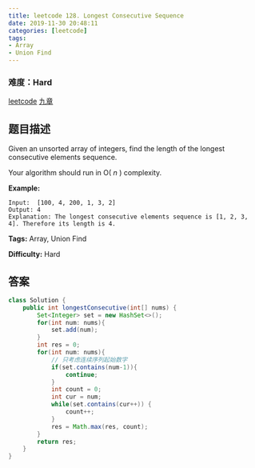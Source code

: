 ```yaml
---
title: leetcode 128. Longest Consecutive Sequence
date: 2019-11-30 20:48:11
categories: [leetcode]
tags:
- Array
- Union Find
---
```

### 难度：Hard

<a href="https://leetcode.com/problems/longest-consecutive-sequence/">leetcode</a>
<a href="https://www.jiuzhang.com/solution/longest-consecutive-sequence/">九章</a>
## 题目描述
Given an unsorted array of integers, find the length of the longest
consecutive elements sequence.

Your algorithm should run in O( _n_ ) complexity.

**Example:**
        
    Input:  [100, 4, 200, 1, 3, 2]
    Output: 4
    Explanation: The longest consecutive elements sequence is [1, 2, 3, 4]. Therefore its length is 4.
    


**Tags:** Array, Union Find

**Difficulty:** Hard
## 答案
<!--more-->
```java
class Solution {
    public int longestConsecutive(int[] nums) {
        Set<Integer> set = new HashSet<>();
        for(int num: nums){
            set.add(num);
        }
        int res = 0;
        for(int num: nums){
            // 只考虑连续序列起始数字
            if(set.contains(num-1)){
                continue;
            }
            int count = 0;
            int cur = num;
            while(set.contains(cur++)) {
                count++;
            }
            res = Math.max(res, count);
        }
        return res;
    }
}
```